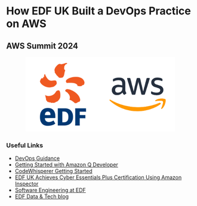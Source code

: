 # How EDF UK Built a DevOps Practice on AWS
## AWS Summit 2024

<p float="left" align="middle">
  <img src="./logos/edf-logo.png" height="200"/><img src="./logos/aws-logo.png" height="200"/>
</p>

### Useful Links
- [DevOps Guidance](https://docs.aws.amazon.com/wellarchitected/latest/devops-guidance/devops-guidance.html)
- [Getting Started with Amazon Q Developer](https://docs.aws.amazon.com/amazonq/latest/qdeveloper-ug/getting-started.html)
- [CodeWhisperer Getting Started](https://docs.aws.amazon.com/codewhisperer/latest/userguide/getting-started.html)
- [EDF UK Achieves Cyber Essentials Plus Certification Using Amazon Inspector](https://aws.amazon.com/solutions/case-studies/edf-energy-security-case-study/)
- [Software Engineering at EDF](https://www.edfenergy.com/careers/software-engineer)
- [EDF Data & Tech blog](https://medium.com/edf-data-and-tech)
